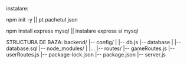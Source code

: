 instalare:

npm init -y || pt pachetul json

npm install express mysql || instalare express si mysql

STRUCTURA DE BAZA:
backend/
|-- config/
|   |-- db.js
|-- database
|   |-- database.sql
|-- node_modules/
|   |...
|-- routes/
    |-- gameRoutes.js
    |-- userRoutes.js
|-- package-lock.json
|-- package.json
|-- server.js
